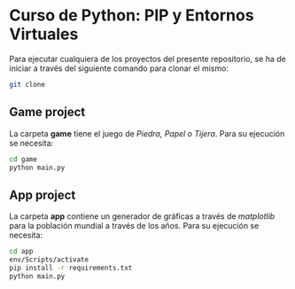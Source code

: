 # Curso de Python: PIP y Entornos Virtuales

Para ejecutar cualquiera de los proyectos del presente repositorio, se ha de iniciar a través del siguiente comando para clonar el mismo:

```sh
git clone
```

## Game project

La carpeta **game** tiene el juego de *Piedra, Papel o Tijera*. Para su ejecución se necesita:
```sh
cd game
python main.py
```

## App project

La carpeta **app** contiene un generador de gráficas a través de *matplotlib* para la población mundial a través de los años. Para su ejecución se necesita:
```sh
cd app
env/Scripts/activate
pip install -r requirements.txt
python main.py
```